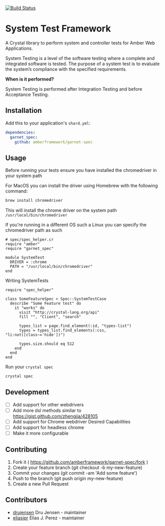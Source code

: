 [![Build Status](https://travis-ci.org/amberframework/garnet-spec.svg?branch=master)](https://travis-ci.org/amberframework/garnet-spec)
# System Test Framework

A Crystal library to perform system and controller tests for Amber Web Applications.

System Testing is a level of the software testing where a complete and integrated
software is tested. The purpose of a system test is to evaluate the system’s compliance
with the specified requirements.

**When is it performed?**

System Testing is performed after Integration Testing and before Acceptance Testing.

## Installation

Add this to your application's `shard.yml`:

```yaml
dependencies:
  garnet_spec:
    github: amberframework/garnet-spec
```

## Usage

Before running your tests ensure you have installed the chromedriver in your system path

For MacOS you can install the driver using Homebrew with the following command:
```bash
brew install chromedriver
```

This will install the chrome driver on the system path `/usr/local/bin/chromedriver`

If you're running in a different OS such a Linux you can specify the chromedriver path as such

```crystal
# spec/spec_helper.cr
require "amber"
require "garnet_spec"

module SystemTest
  DRIVER = :chrome
  PATH = "/usr/local/bin/chromedriver"
end
```

Writing SystemTests
```crystal
require "spec_helper"

class SomeFeatureSpec < Spec::SystemTestCase
  describe "Some Feature test" do
    it "works" do
      visit "http://crystal-lang.org/api"
      fill "", "Client", "search"

      types_list = page.find_element(:id, "types-list")
      types = types_list.find_elements(:css, "li:not([class~='hide'])")

      types.size.should eq 512
    end
  end
end
```

Run your `crystal spec`
```bash
crystal spec
```

## Development

- [  ] Add support for other webdrivers
- [  ] Add more dsl methods similar to https://gist.github.com/zhengjia/428105
- [  ] Add support for Chrome webdriver Desired Capabilities
- [  ] Add support for headless chrome
- [  ] Make it more configurable

## Contributing

1. Fork it ( https://github.com/amberframework/garnet-spec/fork )
2. Create your feature branch (git checkout -b my-new-feature)
3. Commit your changes (git commit -am 'Add some feature')
4. Push to the branch (git push origin my-new-feature)
5. Create a new Pull Request

## Contributors

- [drujensen](https://github.com/drujensen) Dru Jensen - maintainer
- [eliasjpr](https://github.com/eliasjpr) Elias J. Perez - maintainer

